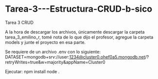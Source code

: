# Tarea-3---Estructura-CRUD-b-sico
Tarea 3 CRUD 

A la hora de descargar los archivos, únicamente descargar la carpeta tarea_3_emilino_r, tomé nota de lo que dijo el profesor, agregue la carpeta models y junte el proyecto en esa parte.

Se requiere de un archivo .env con lo siguiente:
DATASET=mongodb+srv://user:1234@cluster0.ohef0a5.mongodb.net/?retryWrites=true&w=majority&appName=Cluster0

Ejecutar: 
npm install
node .
